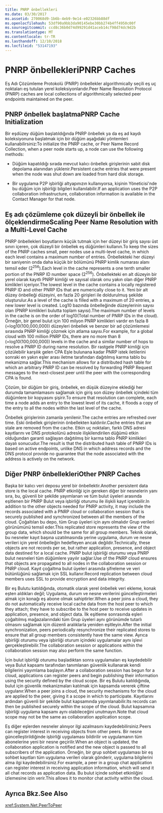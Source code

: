 ```yaml
---
title: PNRP önbellekleri
ms.date: 03/30/2017
ms.assetid: 270068d9-1b6b-4eb9-9e14-e02326bb88df
ms.openlocfilehash: 53df90a9bb3da90145ebe30bb274b4ff4950c00f
ms.sourcegitcommit: ccd8c36b0d74d99291d41aceb14cf98d74dc9d2b
ms.translationtype: MT
ms.contentlocale: tr-TR
ms.lasthandoff: 12/10/2018
ms.locfileid: "53147193"
---
```

# <a name="pnrp-caches"></a><span data-ttu-id="7a718-102">PNRP önbellekleri</span><span class="sxs-lookup"><span data-stu-id="7a718-102">PNRP Caches</span></span>
<span data-ttu-id="7a718-103">Eş Adı Çözümleme Protokolü (PNRP) önbellekler algorithmically seçili eş uç noktaları eş tutulan yerel koleksiyonlarıdır.</span><span class="sxs-lookup"><span data-stu-id="7a718-103">Peer Name Resolution Protocol (PNRP) caches are local collections of algorithmically selected peer endpoints maintained on the peer.</span></span>  
  
## <a name="pnrp-cache-initialization"></a><span data-ttu-id="7a718-104">PNRP önbellek başlatma</span><span class="sxs-lookup"><span data-stu-id="7a718-104">PNRP Cache Initialization</span></span>  
 <span data-ttu-id="7a718-105">Bir eşdüzey düğüm başlatıldığında PNRP önbellek ya da eş ad kaydı koleksiyonuna başlatmak için bir düğüm aşağıdaki yöntemleri kullanabilirsiniz:</span><span class="sxs-lookup"><span data-stu-id="7a718-105">To initialize the PNRP cache, or Peer Name Record Collection, when a peer node starts up, a node can use the following methods:</span></span>  
  
-   <span data-ttu-id="7a718-106">Düğüm kapatıldığı sırada mevcut kalıcı önbellek girişlerinin sabit disk depolama alanından yüklenir.</span><span class="sxs-lookup"><span data-stu-id="7a718-106">Persistent cache entries that were present when the node was shut down are loaded from hard disk storage.</span></span>  
  
-   <span data-ttu-id="7a718-107">Bir uygulama P2P işbirliği altyapınızın kullanıyorsa, kişinin Yöneticisi'nde bu düğüm için işbirliği bilgileri kullanılabilir.</span><span class="sxs-lookup"><span data-stu-id="7a718-107">If an application uses the P2P collaboration infrastructure, collaboration information is available in the Contact Manager for that node.</span></span>  
  
## <a name="scaling-peer-name-resolution-with-a-multi-level-cache"></a><span data-ttu-id="7a718-108">Eş adı çözümleme çok düzeyli bir önbellek ile ölçeklendirme</span><span class="sxs-lookup"><span data-stu-id="7a718-108">Scaling Peer Name Resolution with a Multi-Level Cache</span></span>  
 <span data-ttu-id="7a718-109">PNRP önbellekleri boyutlarını küçük tutmak için her düzeyi bir giriş sayısı üst sınırı içeren, çok düzeyli bir önbellek eş düğümleri kullanın.</span><span class="sxs-lookup"><span data-stu-id="7a718-109">To keep the sizes of the PNRP caches small, peer nodes use a multi-level cache, in which each level contains a maximum number of entries.</span></span> <span data-ttu-id="7a718-110">Önbellekteki her düzeyi bir saniyenin onda daha küçük bir bölümünü PNRP kimlik numarası alanı temsil eder (2<sup>256</sup>).</span><span class="sxs-lookup"><span data-stu-id="7a718-110">Each level in the cache represents a one tenth smaller portion of the PNRP ID number space (2<sup>256</sup>).</span></span> <span data-ttu-id="7a718-111">Önbellekteki en alt düzeyin bir yerel olarak kayıtlı PNRP kimliği ve sayısal olarak onu yakın olan diğer PNRP kimlikleri içeriyor.</span><span class="sxs-lookup"><span data-stu-id="7a718-111">The lowest level in the cache contains a locally registered PNRP ID and other PNRP IDs that are numerically close to it.</span></span> <span data-ttu-id="7a718-112">Yeni bir alt düzey önbelleği düzeyini, en fazla 20 girişleri ile doldurulmuş şekilde oluşturulur.</span><span class="sxs-lookup"><span data-stu-id="7a718-112">As a level of the cache is filled with a maximum of 20 entries, a new lower level is created.</span></span> <span data-ttu-id="7a718-113">Log10 bazında önbelleğinde düzeylerinin sayısı olan (PNRP kimlikleri bulutta toplam sayısı).</span><span class="sxs-lookup"><span data-stu-id="7a718-113">The maximum number of levels in the cache is on the order of log10(Total number of PNRP IDs in the cloud).</span></span> <span data-ttu-id="7a718-114">Örneğin, bir genel bulut için 100 milyon PNRP kimlikleri vardır en fazla 8 (=log10(100,000,000)) düzeyleri önbellek ve benzer bir ad çözümlemesi sırasında PNRP kimliği çözmek için atlama sayısı.</span><span class="sxs-lookup"><span data-stu-id="7a718-114">For example, for a global cloud with 100 million PNRP IDs, there are no more than 8 (=log10(100,000,000)) levels in the cache and a similar number of hops to resolve a PNRP ID during name resolution.</span></span> <span data-ttu-id="7a718-115">Bir rastgele PNRP kimliği için çözülebilir karşılık gelen CPA Eşle bulunana kadar PNRP istek iletilerini sonraki en yakın eşler arası iletme tarafından dağıtılmış karma tablo bu mekanizma sağlar.</span><span class="sxs-lookup"><span data-stu-id="7a718-115">This mechanism allows for a distributed hash table for which an arbitrary PNRP ID can be resolved by forwarding PNRP Request messages to the next-closest peer until the peer with the corresponding CPA is found.</span></span>  
  
 <span data-ttu-id="7a718-116">Çözüm, bir düğüm bir giriş, önbellek, en düşük düzeyine eklediği her durumda tamamlamasını sağlamak için giriş son düzey önbellek içindeki tüm düğümlere bir kopyasını şişirir.</span><span class="sxs-lookup"><span data-stu-id="7a718-116">To ensure that resolution can complete, each time a node adds an entry to the lowest level of its cache, it floods a copy of the entry to all the nodes within the last level of the cache.</span></span>  
  
 <span data-ttu-id="7a718-117">Önbellek girişlerinin zamanla yenilenir.</span><span class="sxs-lookup"><span data-stu-id="7a718-117">The cache entries are refreshed over time.</span></span> <span data-ttu-id="7a718-118">Eski önbellek girişlerinin önbellekten kaldırılır.</span><span class="sxs-lookup"><span data-stu-id="7a718-118">Cache entries that are stale are removed from the cache.</span></span> <span data-ttu-id="7a718-119">Etkin uç noktaları, farklı DNS adresi kayıtlarını ve DNS protokolünü adresle ilişkilendirilen düğümü etkin olduğundan garanti sağlayan dağıtılmış bir karma tablo PNRP kimlikleri dayalı sonucudur.</span><span class="sxs-lookup"><span data-stu-id="7a718-119">The result is that the distributed hash table of PNRP IDs is based on active endpoints, unlike DNS in which address records and the DNS protocol provide no guarantee that the node associated with the address is actively on the network.</span></span>  
  
## <a name="other-pnrp-caches"></a><span data-ttu-id="7a718-120">Diğer PNRP önbellekleri</span><span class="sxs-lookup"><span data-stu-id="7a718-120">Other PNRP Caches</span></span>  
 <span data-ttu-id="7a718-121">Başka bir kalıcı veri deposu yerel bir önbellektir.</span><span class="sxs-lookup"><span data-stu-id="7a718-121">Another persistent data store is the local cache.</span></span>  <span data-ttu-id="7a718-122">PNRP etkinliği için gereken diğer bir nesnelerin yanı sıra, bu, güvenli bir şekilde yayımlanan ve tüm bulut üyeleri arasında eşitlenen bir PNRP Bulut veya işbirliği oturumu ile ilişkili kayıt içerebilir.</span><span class="sxs-lookup"><span data-stu-id="7a718-122">In addition to the other objects needed for PNRP activity, it may include the records associated with a PNRP cloud or collaboration session that is securely published and synchronized between all the members of the cloud.</span></span> <span data-ttu-id="7a718-123">Çoğaltılan bu depo, tüm Grup üyeleri için aynı olmalıdır Grup verileri görünümünü temsil eder.</span><span class="sxs-lookup"><span data-stu-id="7a718-123">This replicated store represents the view of the group data, which should be the same for all group members.</span></span> <span data-ttu-id="7a718-124">Teknik olarak, bu nesneler kayıt başına uzatılmasında yerine uygulama, durum ve nesne verileri için yerel önbelleğin hedefleyen ancak değildir.</span><span class="sxs-lookup"><span data-stu-id="7a718-124">Technically, these objects are not records per se, but rather application, presence, and object data destined for a local cache.</span></span> <span data-ttu-id="7a718-125">PNRP bulut işbirliği oturumu veya PNRP bulut nesneleri tüm düğümlere yayılır sağlar.</span><span class="sxs-lookup"><span data-stu-id="7a718-125">Use of the PNRP cloud ensures that objects are propagated to all nodes in the collaboration session or PNRP cloud.</span></span>  <span data-ttu-id="7a718-126">Kayıt çoğaltma bulut üyeleri arasında şifreleme ve veri bütünlüğünü sağlamak için SSL kullanır.</span><span class="sxs-lookup"><span data-stu-id="7a718-126">Record replication between cloud members uses SSL to provide encryption and data integrity.</span></span>  
  
 <span data-ttu-id="7a718-127">Bir eş Bulutu katıldığında, otomatik olarak yerel önbellek veri ekleme, konak eşten aldıkları değil; Uygulama, durum ve nesne verilerini güncelleştirmeleri almak için konağı eş abone olmak sahiptirler.</span><span class="sxs-lookup"><span data-stu-id="7a718-127">When a peer joins a cloud, they do not automatically receive local cache data from the host peer to which they attach; they have to subscribe to the host peer to receive updates in application, presence, and object data.</span></span> <span data-ttu-id="7a718-128">İlk eşitleme sonrasında eşleri çoğaltılmış mağazalarındaki tüm Grup üyeleri aynı görünümde tutarlı olmasını sağlamak için düzenli aralıklarla yeniden eşitleyin.</span><span class="sxs-lookup"><span data-stu-id="7a718-128">After the initial synchronization, peers periodically resynchronize their replicated stores to ensure that all group members consistently have the same view.</span></span>  <span data-ttu-id="7a718-129">Ayrıca işbirliği oturumu veya işbirliği oturum içindeki uygulamalar aynı işlevi gerçekleştirebilir.</span><span class="sxs-lookup"><span data-stu-id="7a718-129">The collaboration session or applications within the collaboration session may also perform the same function.</span></span>  
  
 <span data-ttu-id="7a718-130">İçin bulut işbirliği oturumu başladıktan sonra uygulamaları eş kaydedebilir veya Bulut kapsamı tarafından tanımlanan güvenlik kullanarak kendi bilgilerini yayımlama başlayın.</span><span class="sxs-lookup"><span data-stu-id="7a718-130">After a collaboration session has begun for a cloud, applications can register peers and begin publishing their information using the security defined by the cloud scope.</span></span> <span data-ttu-id="7a718-131">Bir eş Bulutu katıldığında, bulut için güvenlik mekanizmaları katılmak için kapsamda vererek çiftine uygulanır.</span><span class="sxs-lookup"><span data-stu-id="7a718-131">When a peer joins a cloud, the security mechanisms for the cloud are applied to the peer, giving it a scope in which to participate.</span></span>  <span data-ttu-id="7a718-132">Kayıtlarını ardından güvenli bir şekilde bulut kapsamında yayımlanabilir.</span><span class="sxs-lookup"><span data-stu-id="7a718-132">Its records can then be published securely within the scope of the cloud.</span></span> <span data-ttu-id="7a718-133">Bulut kapsamına işbirliği uygulama kapsamı aynı olabileceğini unutmayın.</span><span class="sxs-lookup"><span data-stu-id="7a718-133">Note that cloud scope may not be the same as collaboration application scope.</span></span>  
  
 <span data-ttu-id="7a718-134">Eş diğer eşlerden nesneler alınıyor ilgi azalmasını kaydedebilirsiniz.</span><span class="sxs-lookup"><span data-stu-id="7a718-134">Peers can register interest in receiving objects from other peers.</span></span> <span data-ttu-id="7a718-135">Bir nesne güncelleştirildiğinde işbirliği uygulaması bildirilir ve uygulamanın tüm abonelerine yeni bir nesne geçirilir.</span><span class="sxs-lookup"><span data-stu-id="7a718-135">When an object is updated, the collaboration application is notified and the new object is passed to all subscribers of the application.</span></span> <span data-ttu-id="7a718-136">Örneğin, bir grup sohbet uygulaması bir eş sohbet kayıtları tüm uygulama verileri olarak gönderir, uygulama bilgilerini alma ilgi kaydedebilirsiniz.</span><span class="sxs-lookup"><span data-stu-id="7a718-136">For example, a peer in a group chat application can register interest in receiving application information, which will send it all chat records as application data.</span></span>  <span data-ttu-id="7a718-137">Bu bulut içinde sohbet etkinliğini izlemesine izin verir.</span><span class="sxs-lookup"><span data-stu-id="7a718-137">This allows it to monitor chat activity within the cloud.</span></span>  
  
## <a name="see-also"></a><span data-ttu-id="7a718-138">Ayrıca Bkz.</span><span class="sxs-lookup"><span data-stu-id="7a718-138">See Also</span></span>  
 <xref:System.Net.PeerToPeer>
